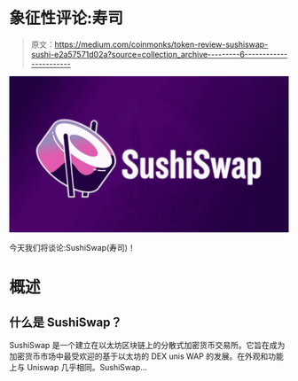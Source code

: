 # 象征性评论:寿司

> 原文：<https://medium.com/coinmonks/token-review-sushiswap-sushi-e2a57571d02a?source=collection_archive---------6----------------------->

![](img/f755c9b639b496b4187849eeffddab47.png)

今天我们将谈论:SushiSwap(寿司)！

# **概述**

## **什么是 SushiSwap？**

SushiSwap 是一个建立在以太坊区块链上的分散式加密货币交易所。它旨在成为加密货币市场中最受欢迎的基于以太坊的 DEX unis WAP 的发展。在外观和功能上与 Uniswap 几乎相同。SushiSwap…